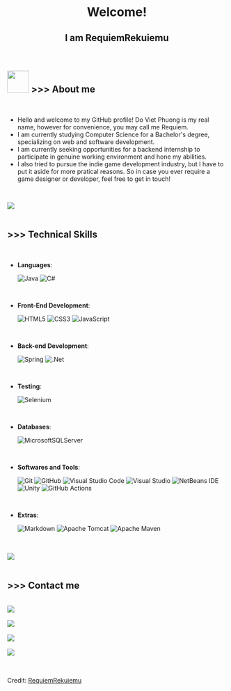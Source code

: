 
<h1 align="center"><b>Welcome!</b></h1>
<h2 align="center"><b>I am RequiemRekuiemu</b></h2>

<br>
	
## <picture><img src = "" width = 50px></picture> <b> >>> About me </b>

<br>

- Hello and welcome to my GitHub profile! Do Viet Phuong is my real name, however for convenience, you may call me Requiem.
- I am currently studying Computer Science for a Bachelor's degree, specializing on web and software development.
- I am currently seeking opportunities for a backend internship to participate in genuine working environment and hone my abilities.
- I also tried to pursue the indie game development industry, but I have to put it aside for more pratical reasons. So in case you ever require a game designer or developer, feel free to get in touch!

<br>

<img src="https://user-images.githubusercontent.com/73097560/115834477-dbab4500-a447-11eb-908a-139a6edaec5c.gif"><br><br>

## <b> >>> Technical Skills</b>
<br>

<p align="center">

- **Languages**:
    
    ![Java](https://img.shields.io/badge/java-%23ED8B00.svg?style=for-the-badge&logo=openjdk&logoColor=white)
    ![C#](https://img.shields.io/badge/c%23-%23239120.svg?style=for-the-badge&logo=c-sharp&logoColor=white)

<br>   
    
- **Front-End Development**:

   ![HTML5](https://img.shields.io/badge/HTML5%20-%23E34F26.svg?style=for-the-badge&logo=html5&logoColor=white)
   ![CSS3](https://img.shields.io/badge/CSS%20-%231572B6.svg?style=for-the-badge&logo=css3&logoColor=white)
   ![JavaScript](https://img.shields.io/badge/JavaScript%20-%23F7DF1E.svg?style=for-the-badge&logo=javascript&logoColor=black)
   

<br>

- **Back-end Development**:

    ![Spring](https://img.shields.io/badge/spring-%236DB33F.svg?style=for-the-badge&logo=spring&logoColor=white)
    ![.Net](https://img.shields.io/badge/.NET-5C2D91?style=for-the-badge&logo=.net&logoColor=white)
    
<br>

- **Testing**:

    ![Selenium](https://img.shields.io/badge/-selenium-%43B02A?style=for-the-badge&logo=selenium&logoColor=white)
    
<br>

- **Databases**:

    ![MicrosoftSQLServer](https://img.shields.io/badge/Microsoft%20SQL%20Server-CC2927?style=for-the-badge&logo=microsoft%20sql%20server&logoColor=white)
    
<br>

- **Softwares and Tools**:

    ![Git](https://img.shields.io/badge/git-%23F05033.svg?style=for-the-badge&logo=git&logoColor=white)
    ![GitHub](https://img.shields.io/badge/github-%23121011.svg?style=for-the-badge&logo=github&logoColor=white)
    ![Visual Studio Code](https://img.shields.io/badge/Visual%20Studio%20Code-0078d7.svg?style=for-the-badge&logo=visual-studio-code&logoColor=white)
    ![Visual Studio](https://img.shields.io/badge/Visual%20Studio-5C2D91.svg?style=for-the-badge&logo=visual-studio&logoColor=white)
    ![NetBeans IDE](https://img.shields.io/badge/NetBeansIDE-1B6AC6.svg?style=for-the-badge&logo=apache-netbeans-ide&logoColor=white)
    ![Unity](https://img.shields.io/badge/unity-%23000000.svg?style=for-the-badge&logo=unity&logoColor=white)
    ![GitHub Actions](https://img.shields.io/badge/github%20actions-%232671E5.svg?style=for-the-badge&logo=githubactions&logoColor=white)


<br>

- **Extras**:

    ![Markdown](https://img.shields.io/badge/markdown-%23000000.svg?style=for-the-badge&logo=markdown&logoColor=white)
    ![Apache Tomcat](https://img.shields.io/badge/apache%20tomcat-%23F8DC75.svg?style=for-the-badge&logo=apache-tomcat&logoColor=black)
    ![Apache Maven](https://img.shields.io/badge/Apache%20Maven-C71A36?style=for-the-badge&logo=Apache%20Maven&logoColor=white)


</p>

<br>
<br>

<img src="https://user-images.githubusercontent.com/73097560/115834477-dbab4500-a447-11eb-908a-139a6edaec5c.gif">

<br>
<br>

## <b> >>> Contact me</b>
<br>
<div align='left'>

<a href="https://www.linkedin.com/in/requiemrekuiemu/" target="_blank">
<img src="https://img.shields.io/badge/linkedin-%230077B5.svg?style=for-the-badge&logo=linkedin&logoColor=white"/>
</a>

<br>
<br>

<a href="https://www.facebook.com/phuongdo0207/" target="_blank">
<img src="https://img.shields.io/badge/Facebook-%231877F2.svg?style=for-the-badge&logo=Facebook&logoColor=white"/>
</a>

<br>
<br>

<a href="mailto:phuongdo0207@gmail.com" target="_blank">
<img src="https://img.shields.io/badge/Gmail-D14836?style=for-the-badge&logo=gmail&logoColor=white" />
</a>

<br>
<br>

<a href="discordapp.com/users/381307624769060865" target="_blank">
<img src="https://img.shields.io/badge/Discord-%235865F2.svg?style=for-the-badge&logo=discord&logoColor=white" />
</a>
	
</div>

<br>
<br>

Credit: [RequiemRekuiemu](https://github.com/RequiemRekuiemu)
